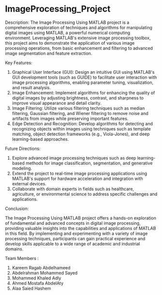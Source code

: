# ImageProcessing_Project
Description:
The Image Processing Using MATLAB project is a comprehensive exploration of techniques and algorithms for manipulating digital images using MATLAB, a powerful numerical computing environment. Leveraging MATLAB's extensive image processing toolbox, this project aims to demonstrate the application of various image processing operations, from basic enhancement and filtering to advanced image segmentation and feature extraction.

Key Features:

1. Graphical User Interface (GUI): Design an intuitive GUI using MATLAB's GUI development tools (such as GUIDE) to facilitate user interaction with image processing algorithms, enabling parameter tuning, visualization, and result analysis.
2. Image Enhancement: Implement algorithms for enhancing the quality of digital images by adjusting brightness, contrast, and sharpness to improve visual appearance and detail clarity.
3. Image Filtering: Utilize various filtering techniques such as median filtering, Gaussian filtering, and Wiener filtering to remove noise and artifacts from images while preserving important features.
4. Edge Detection and Recognition: Develop algorithms for detecting and recognizing objects within images using techniques such as template matching, object detection frameworks (e.g., Viola-Jones), and deep learning-based approaches.

Future Directions:

1. Explore advanced image processing techniques such as deep learning-based methods for image classification, segmentation, and generative modeling.
2. Extend the project to real-time image processing applications using MATLAB's support for hardware acceleration and integration with external devices.
3. Collaborate with domain experts in fields such as healthcare, agriculture, or environmental science to address specific challenges and applications.

Conclusion:

The Image Processing Using MATLAB project offers a hands-on exploration of fundamental and advanced concepts in digital image processing, providing valuable insights into the capabilities and applications of MATLAB in this field. By implementing and experimenting with a variety of image processing techniques, participants can gain practical experience and develop skills applicable to a wide range of academic and industrial domains.

Team Members :

1. Kareem Ragab Abdelhameed
2. Abdelrahman Mohammed Sayed
3. Mohammed Khaled Adly
4. Ahmed Mostafa AbdelAty
5. Alaa Saied Hashem

